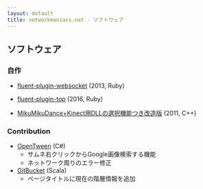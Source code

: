 ```yaml
---
layout: default
title: networkmaniacs.net - ソフトウェア
---
```


## ソフトウェア

### 自作

* [fluent-plugin-websocket](https://github.com/moccos/fluent-plugin-websocket) (2013, Ruby)
+ [fluent-plugin-top](https://github.com/moccos/fluent-plugin-top) (2016, Ruby)
* [MikuMikuDance+Kinect用DLLの選択機能つき改造版](https://github.com/moccos/DxOpenNIProxy) (2011, C++)

### Contribution

* [OpenTween](https://github.com/opentween/OpenTween) (C#)
  * サムネ右クリックからGoogle画像検索する機能
  * ネットワーク周りのエラー修正
* [GitBucket](https://github.com/gitbucket/gitbucket) (Scala)
  * ページタイトルに現在の階層情報を追加
